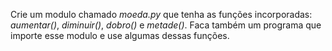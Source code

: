 Crie um modulo chamado *moeda.py* que tenha as funções incorporadas: *aumentar()*, *diminuir()*, *dobro()* e *metade()*.
Faca também um programa que importe esse modulo e use algumas dessas funções.